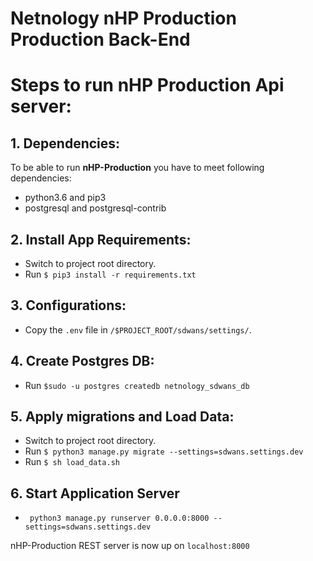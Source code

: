 # Netnology nHP Production Production Back-End

Steps to run nHP Production Api server:
============
## 1. Dependencies:
To be able to run **nHP-Production** you have to meet following dependencies:

- python3.6 and pip3
- postgresql and postgresql-contrib

## 2. Install App Requirements:
- Switch to project root directory.
- Run `$ pip3 install -r requirements.txt`

## 3. Configurations:
- Copy the `.env` file  in `/$PROJECT_ROOT/sdwans/settings/`.

## 4. Create Postgres DB:
- Run `$sudo -u postgres createdb netnology_sdwans_db`

## 5. Apply migrations and Load Data:
- Switch to project root directory.
- Run `$ python3 manage.py migrate --settings=sdwans.settings.dev`
- Run `$ sh load_data.sh`


## 6. Start Application Server
- ``` python3 manage.py runserver 0.0.0.0:8000 --settings=sdwans.settings.dev```

nHP-Production REST server is now up on `localhost:8000`
